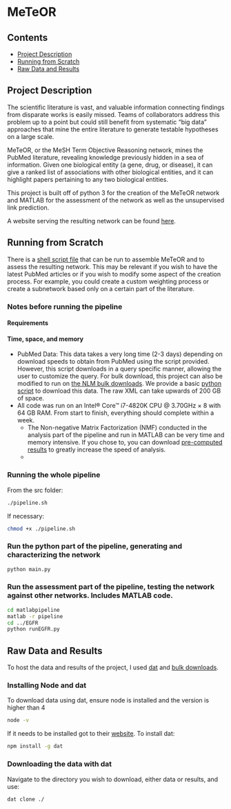 # MeTeOR
## Contents

 - [Project Description](#project-description)
 - [Running from Scratch](#running-from-scratch)
 - [Raw Data and Results](#raw-data-and-results)

## Project Description
The scientific literature is vast, and valuable information connecting findings from disparate works is easily missed. Teams of collaborators address this problem up to a point but could still benefit from systematic “big data” approaches that mine the entire literature to generate testable hypotheses on a large scale.

MeTeOR, or the MeSH Term Objective Reasoning network, mines the PubMed literature, revealing knowledge previously hidden in a sea of information. Given one biological entity (a gene, drug, or disease), it can give a ranked list of associations with other biological entities, and it can highlight papers pertaining to any two biological entities.

This project is built off of python 3 for the creation of the MeTeOR network and MATLAB for the assessment of the network as well as the unsupervised link prediction.

A website serving the resulting network can be found [here](http://meteor.lichtargelab.org/).

## Running from Scratch
There is a [shell script file](src/pipeline.sh) that can be run to assemble MeTeOR and to assess the resulting network. This may be relevant if you wish to have the latest PubMed articles or if you wish to modify some aspect of the creation process. For example, you could create a custom weighting process or create a subnetwork based only on a certain part of the literature. 
### Notes before running the pipeline
#### Requirements
#### Time, space, and memory

 - PubMed Data: This data takes a very long time (2-3 days) depending on download speeds to obtain from PubMed using the script provided. However, this script downloads in a query specific manner, allowing the user to customize the query. For bulk download, this project can also be modified to run on [the NLM bulk downloads](https://www.nlm.nih.gov/databases/download/pubmed_medline.html). We provide a basic [python script](MEDLINE/downloadMEDLINE.py) to download this data. The raw XML can take upwards of 200 GB of space.
 -  All code was run on an Intel® Core™ i7-4820K CPU @ 3.70GHz × 8 with 64 GB RAM. From start to finish, everything should complete within a week.
	 - The Non-negative Matrix Factorization (NMF) conducted in the analysis part of the pipeline and run in MATLAB can be very time and memory intensive. If you chose to, you can download [pre-computed results](#raw-data-and-results) to greatly increase the speed of analysis.
	 - 

### Running the whole pipeline
From the src folder:
```bash
./pipeline.sh
```
If necessary:
```bash
chmod +x ./pipeline.sh
```
### Run the python part of the pipeline, generating and characterizing the network
```bash
python main.py
```
### Run the assessment part of the pipeline, testing the network against other networks. Includes MATLAB code.
```bash
cd matlabpipeline
matlab -r pipeline
cd ../EGFR
python runEGFR.py
```

## Raw Data and Results
To host the data and results of the project, I used [dat](https://datproject.org/) and [bulk downloads](http://meteor.lichtargelab.org/download).
### Installing Node and dat
To download data using dat, ensure node is installed and the version is higher than 4
```bash
node -v
```
If it needs to be installed got to their [website](https://nodejs.org/en/download/).
To install dat:
```bash
npm install -g dat
```
### Downloading the data with dat
Navigate to the directory you wish to download, either data or results, and use:
```bash
dat clone ./
```
<!--stackedit_data:
eyJoaXN0b3J5IjpbLTg5ODUzNDM3MSwtMTAwMjUxNjY1NiwxMT
IwNTQyNDg0LDU3NDM4NDkyMywtMTAwNDk0ODI1NywxMDA2OTUx
ODYwLDExNTEyMDY3MTIsLTE3NDM2NTg0MjIsMTIzMTg4Mzg2Ny
wtMTkzNjQwMDIwMSwtMTEzNTYwNDkzXX0=
-->
